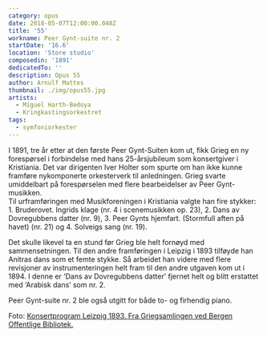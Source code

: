 ```yaml
---
category: opus
date: 2018-05-07T12:00:00.048Z
title: '55'
workname: Peer Gynt-suite nr. 2
startDate: '16.6'
location: 'Store studio'
composedin: '1891'
dedicatedTo: ''
description: Opus 55
author: Arnulf Mattes
thumbnail: ./img/opus55.jpg
artists:
  - Miguel Harth-Bedoya
  - Kringkastingsorkestret
tags:
  - symfoniorkester
---
```

I 1891, tre år etter at den første Peer Gynt-Suiten kom ut, fikk Grieg en ny forespørsel i forbindelse med hans 25-årsjubileum som konsertgiver i Kristiania. Det var dirigenten Iver Holter som spurte om han ikke kunne framføre nykomponerte orkesterverk til anledningen. Grieg svarte umiddelbart på forespørselen med flere bearbeidelser av Peer Gynt-musikken.   
Til urframføringen med Musikforeningen i Kristiania valgte han fire stykker: 1. Bruderovet. Ingrids klage (nr. 4 i scenemusikken op. 23), 2. Dans av Dovregubbens datter (nr. 9), 3. Peer Gynts hjemfart. (Stormfull aften på havet) (nr. 21) og 4. Solveigs sang (nr. 19).

Det skulle likevel ta en stund før Grieg ble helt fornøyd med sammensetningen. Til den andre framføringen i Leipzig i 1893 tilføyde han Anitras dans som et femte stykke. Så arbeidet han videre med flere revisjoner av instrumenteringen helt fram til den andre utgaven kom ut i 1894. I denne er ‘Dans av Dovregubbens datter’ fjernet helt og blitt erstattet med ‘Arabisk dans’ som nr. 2.

Peer Gynt-suite nr. 2 ble også utgitt for både to- og firhendig piano.

Foto: <a href="http://bergen.folkebibl.no/cgi-bin/websok-grieg?tnr=249076" target="_blank">Konsertprogram Leizpig 1893. Fra Griegsamlingen ved Bergen Offentlige Bibliotek.</a>
